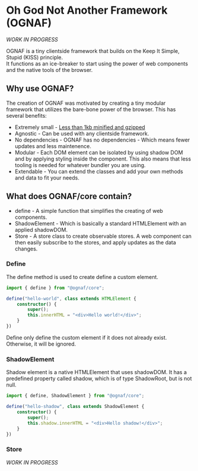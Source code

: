 # Oh God Not Another Framework (OGNAF)

_WORK IN PROGRESS_

OGNAF is a tiny clientside framework that builds on the Keep It Simple, Stupid (KISS) principle.  
It functions as an ice-breaker to start using the power of web components and the native tools of the browser.

## Why use OGNAF?
The creation of OGNAF was motivated by creating a tiny modular framework that utilizes the bare-bone power of the browser.
This has several benefits:

* Extremely small - [Less than 1kb minified and gzipped](https://bundlephobia.com/package/@ognaf/core@0.1.9)
* Agnostic - Can be used with any clientside framework.
* No dependencies - OGNAF has no dependencies - Which means fewer updates and less maintenence.
* Modular - Each DOM element can be isolated by using shadow DOM and by applying styling inside the component. This also means that less tooling is needed for whatever bundler you are using.
* Extendable - You can extend the classes and add your own methods and data to fit your needs.

## What does OGNAF/core contain?
* define - A simple function that simplifies the creating of web components.
* ShadowElement - Which is basically a standard HTMLElement with an applied shadowDOM. 
* Store - A store class to create observable stores. A web component can then easily subscribe to the stores, and apply updates as the data changes.



### Define
The define method is used to create define a custom element.

```TypeScript
import { define } from "@ognaf/core";

define("hello-world", class extends HTMLElement {
    constructor() {
        super();
        this.innerHTML = "<div>Hello world!</div>";
    }
})
```

Define only define the custom element if it does not already exist. Otherwise, it will be ignored.

### ShadowElement
Shadow element is a native HTMLElement that uses shadowDOM. It has a predefined property called shadow, which is of type ShadowRoot, but is not null.

```TypeScript
import { define, ShadowElement } from "@ognaf/core";

define("hello-shadow", class extends ShadowElement {
    constructor() {
        super();
        this.shadow.innerHTML = "<div>Hello shadow!</div>";
    }
})
```

### Store
_WORK IN PROGRESS_